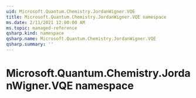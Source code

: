 ```yaml
---
uid: Microsoft.Quantum.Chemistry.JordanWigner.VQE
title: Microsoft.Quantum.Chemistry.JordanWigner.VQE namespace
ms.date: 2/11/2021 12:00:00 AM
ms.topic: managed-reference
qsharp.kind: namespace
qsharp.name: Microsoft.Quantum.Chemistry.JordanWigner.VQE
qsharp.summary: ''
---
```


# Microsoft.Quantum.Chemistry.JordanWigner.VQE namespace



